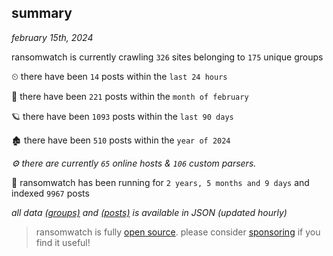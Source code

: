 
## summary
_february 15th, 2024_

ransomwatch is currently crawling `326` sites belonging to `175` unique groups

⏲ there have been `14` posts within the `last 24 hours`

🦈 there have been `221` posts within the `month of february`

🪐 there have been `1093` posts within the `last 90 days`

🏚 there have been `510` posts within the `year of 2024`

_⚙️ there are currently `65` online hosts & `106` custom parsers._

🦕 ransomwatch has been running for `2 years, 5 months and 9 days` and indexed `9967` posts

_all data  [(groups)](http://ransomwhat.telemetry.ltd/groups) and [(posts)](http://ransomwhat.telemetry.ltd/posts) is available in JSON (updated hourly)_

> ransomwatch is fully [open source](https://github.com/joshhighet/ransomwatch#ransomwatch--). please consider [sponsoring](https://github.com/sponsors/joshhighet) if you find it useful!
